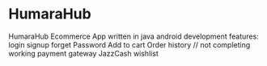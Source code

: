 # HumaraHub
HumaraHub Ecommerce App written in java android development
features:
login
signup 
forget Password
Add to cart
Order history // not completing working
payment gateway JazzCash
wishlist
